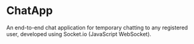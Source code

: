 # ChatApp
An end-to-end chat application for temporary chatting to any registered user, developed using Socket.io (JavaScript WebSocket).
